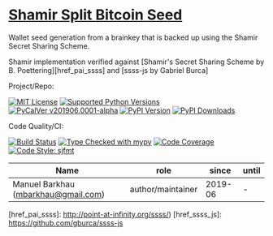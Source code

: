# [Shamir Split Bitcoin Seed][repo_ref]

Wallet seed generation from a brainkey that is backed up using the Shamir Secret Sharing Scheme.

Shamir implementation verified against [Shamir's Secret Sharing Scheme by B. Poettering][href_pai_ssss] and [ssss-js by Gabriel Burca]


Project/Repo:

[![MIT License][license_img]][license_ref]
[![Supported Python Versions][pyversions_img]][pyversions_ref]
[![PyCalVer v201906.0001-alpha][version_img]][version_ref]
[![PyPI Version][pypi_img]][pypi_ref]
[![PyPI Downloads][downloads_img]][downloads_ref]

Code Quality/CI:

[![Build Status][build_img]][build_ref]
[![Type Checked with mypy][mypy_img]][mypy_ref]
[![Code Coverage][codecov_img]][codecov_ref]
[![Code Style: sjfmt][style_img]][style_ref]


|                 Name                |        role       |  since  | until |
|-------------------------------------|-------------------|---------|-------|
| Manuel Barkhau (mbarkhau@gmail.com) | author/maintainer | 2019-06 | -     |


<!--
  To update the TOC:
  $ pip install md-toc
  $ md_toc -i gitlab README.md
-->


[](TOC)

[](TOC)


[href_pai_ssss]: http://point-at-infinity.org/ssss/)
[href_ssss_js]: https://github.com/gburca/ssss-js

[repo_ref]: https://gitlab.com/mbarkhau/ssbs

[build_img]: https://gitlab.com/mbarkhau/ssbs/badges/master/pipeline.svg
[build_ref]: https://gitlab.com/mbarkhau/ssbs/pipelines

[codecov_img]: https://gitlab.com/mbarkhau/ssbs/badges/master/coverage.svg
[codecov_ref]: https://mbarkhau.gitlab.io/ssbs/cov

[license_img]: https://img.shields.io/badge/License-MIT-blue.svg
[license_ref]: https://gitlab.com/mbarkhau/ssbs/blob/master/LICENSE

[mypy_img]: https://img.shields.io/badge/mypy-checked-green.svg
[mypy_ref]: https://mbarkhau.gitlab.io/ssbs/mypycov

[style_img]: https://img.shields.io/badge/code%20style-%20sjfmt-f71.svg
[style_ref]: https://gitlab.com/mbarkhau/straitjacket/

[pypi_img]: https://img.shields.io/badge/PyPI-wheels-green.svg
[pypi_ref]: https://pypi.org/project/ssbs/#files

[downloads_img]: https://pepy.tech/badge/ssbs/month
[downloads_ref]: https://pepy.tech/project/ssbs

[version_img]: https://img.shields.io/static/v1.svg?label=PyCalVer&message=v201906.0001-alpha&color=blue
[version_ref]: https://pypi.org/project/pycalver/

[pyversions_img]: https://img.shields.io/pypi/pyversions/ssbs.svg
[pyversions_ref]: https://pypi.python.org/pypi/ssbs

